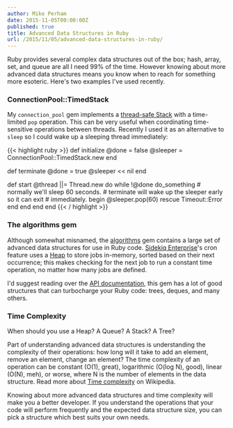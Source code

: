 ```yaml
---
author: Mike Perham
date: 2015-11-05T00:00:00Z
published: true
title: Advanced Data Structures in Ruby
url: /2015/11/05/advanced-data-structures-in-ruby/
---
```


Ruby provides several complex data structures out of the box; hash, array, set,
and queue are all I need 99% of the time.  However knowing about more
advanced data structures means you know when to reach for something more
esoteric.  Here's two examples I've used recently.

### ConnectionPool::TimedStack

My `connection_pool` gem implements a [thread-safe Stack][1] with a
time-limited `pop` operation.  This can be very useful when coordinating
time-sensitive operations between threads.  Recently I used it as an alternative
to `sleep` so I could wake up a sleeping thread immediately:

{{< highlight ruby >}}
def initialize
  @done = false
  @sleeper = ConnectionPool::TimedStack.new
end

def terminate
  @done = true
  @sleeper << nil
end

def start
  @thread ||= Thread.new do
    while !@done
      do_something
      # normally we'll sleep 60 seconds.
      # terminate will wake up the sleeper early so it can exit
      # immediately.
      begin
        @sleeper.pop(60)
      rescue Timeout::Error
      end
    end
  end
end
{{< / highlight >}}

### The algorithms gem

Although somewhat misnamed, the [algorithms][0] gem contains a large
set of advanced data structures for use in Ruby code.  [Sidekiq
Enterprise][2]'s cron feature uses a [Heap](https://github.com/kanwei/algorithms/blob/master/lib/containers/heap.rb) to store jobs
in-memory, sorted based on their next occurrence; this makes checking
for the next job to run a constant time operation, no matter how many
jobs are defined.

I'd suggest reading over the [API documentation][3], this gem has a lot of
good structures that can turbocharge your Ruby code: trees, deques, and
many others.

### Time Complexity

When should you use a Heap?  A Queue?  A Stack?  A Tree?

Part of understanding advanced data structures is understanding the
complexity of their operations: how long will it take to add an
element, remove an element, change an element?  The time complexity of an operation can be
constant (O(1), great), logarithmic (O(log N), good), linear (O(N), meh), or worse,
where N is the number of elements in the data structure.
Read more about [Time complexity][4] on Wikipedia.

Knowing about more advanced data structures and time complexity will make you a better developer.
If you understand the operations that your code will perform frequently
and the expected data structure size, you can pick a structure which best
suits your own needs.

[0]: https://github.com/kanwei/algorithms
[1]: https://github.com/mperham/connection_pool/blob/master/lib/connection_pool/timed_stack.rb
[2]: http://sidekiq.org
[3]: https://kanwei.github.io/algorithms/
[4]: https://en.wikipedia.org/wiki/Time_complexity
